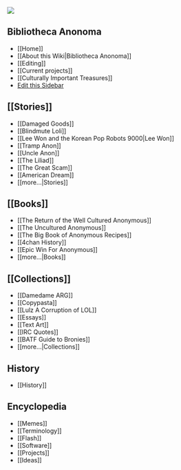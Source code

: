 ![](http://i.imgur.com/KaOsgph.png)

## Bibliotheca Anonoma

* [[Home]]
* [[About this Wiki|Bibliotheca Anonoma]]
* [[Editing]]
* [[Current projects]]
* [[Culturally Important Treasures]]
* [Edit this Sidebar](https://github.com/bibanon/bibanon/wiki/_Sidebar/_edit)

## [[Stories]]

* [[Damaged Goods]]
* [[Blindmute Loli]]
* [[Lee Won and the Korean Pop Robots 9000|Lee Won]]
* [[Tramp Anon]]
* [[Uncle Anon]]
* [[The Liliad]]
* [[The Great Scam]]
* [[American Dream]]
* [[more...|Stories]]

## [[Books]]

* [[The Return of the Well Cultured Anonymous]]
* [[The Uncultured Anonymous]]
* [[The Big Book of Anonymous Recipes]]
* [[4chan History]]
* [[Epic Win For Anonymous]]
* [[more...|Books]]

## [[Collections]]

* [[Damedame ARG]]
* [[Copypasta]]
* [[Lulz A Corruption of LOL]]
* [[Essays]]
* [[Text Art]]
* [[IRC Quotes]]
* [[BATF Guide to Bronies]]
* [[more...|Collections]]

## History

* [[History]]

## Encyclopedia

* [[Memes]]
* [[Terminology]]
* [[Flash]]
* [[Software]]
* [[Projects]]
* [[Ideas]]